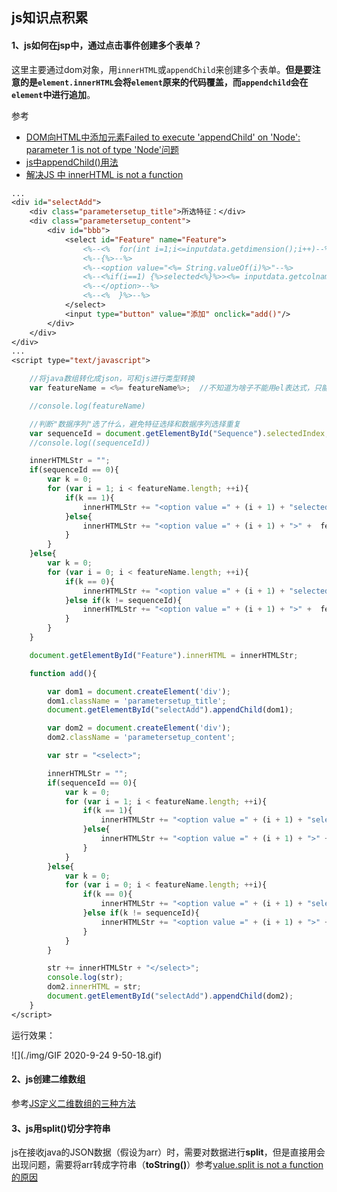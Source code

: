 ## js知识点积累

#### 1、js如何在jsp中，通过点击事件创建多个表单？

这里主要通过dom对象，用`innerHTML`或`appendChild`来创建多个表单。**但是要注意的是`element.innerHTML`会将`element`原来的代码覆盖，而`appendchild`会在`element`中进行追加**。

参考

- [DOM向HTML中添加元素Failed to execute 'appendChild' on 'Node': parameter 1 is not of type 'Node'问题](https://www.cnblogs.com/cff2121/p/10912718.html)
- [js中appendChild()用法](https://blog.csdn.net/q285661571/article/details/7447762)
- [解决JS 中 innerHTML is not a function](https://blog.csdn.net/qq_43778308/article/details/103290070)

```jsp
...
<div id="selectAdd">
    <div class="parametersetup_title">所选特征：</div>
    <div class="parametersetup_content">
        <div id="bbb">
            <select id="Feature" name="Feature">
                <%--<%	for(int i=1;i<=inputdata.getdimension();i++)--%>
                <%--{%>--%>
                <%--<option value="<%= String.valueOf(i)%>"--%>
                <%--<%if(i==1) {%>selected<%}%>><%= inputdata.getcolname(i)%>--%>
                <%--</option>--%>
                <%--<%	}%>--%>
            </select>
            <input type="button" value="添加" onclick="add()"/>
        </div>
    </div>
</div>
...
<script type="text/javascript">

	//将java数组转化成json，可和js进行类型转换
    var featureName = <%= featureName%>;  //不知道为啥子不能用el表达式，只能用jsp表达式

    //console.log(featureName)

	//判断"数据序列"选了什么，避免特征选择和数据序列选择重复
	var sequenceId = document.getElementById("Sequence").selectedIndex;
	//console.log((sequenceId))

	innerHTMLStr = "";
	if(sequenceId == 0){
        var k = 0;
        for (var i = 1; i < featureName.length; ++i){
            if(k == 1){
                innerHTMLStr += "<option value =" + (i + 1) + "selected>" +  featureName[i] + "</option>";
			}else{
                innerHTMLStr += "<option value =" + (i + 1) + ">" +  featureName[i] + "</option>";
			}
        }
	}else{
        var k = 0;
        for (var i = 0; i < featureName.length; ++i){
            if(k == 0){
                innerHTMLStr += "<option value =" + (i + 1) + "selected>" +  featureName[i] + "</option>";
            }else if(k != sequenceId){
                innerHTMLStr += "<option value =" + (i + 1) + ">" +  featureName[i] + "</option>";
            }
        }
	}

    document.getElementById("Feature").innerHTML = innerHTMLStr;

    function add(){

        var dom1 = document.createElement('div');
        dom1.className = 'parametersetup_title';
        document.getElementById("selectAdd").appendChild(dom1);

        var dom2 = document.createElement('div');
        dom2.className = 'parametersetup_content';

        var str = "<select>";

        innerHTMLStr = "";
        if(sequenceId == 0){
            var k = 0;
            for (var i = 1; i < featureName.length; ++i){
                if(k == 1){
                    innerHTMLStr += "<option value =" + (i + 1) + "selected>" +  featureName[i] + "</option>";
                }else{
                    innerHTMLStr += "<option value =" + (i + 1) + ">" +  featureName[i] + "</option>";
                }
            }
        }else{
            var k = 0;
            for (var i = 0; i < featureName.length; ++i){
                if(k == 0){
                    innerHTMLStr += "<option value =" + (i + 1) + "selected>" +  featureName[i] + "</option>";
                }else if(k != sequenceId){
                    innerHTMLStr += "<option value =" + (i + 1) + ">" +  featureName[i] + "</option>";
                }
            }
        }

        str += innerHTMLStr + "</select>";
        console.log(str);
        dom2.innerHTML = str;
        document.getElementById("selectAdd").appendChild(dom2);
    }
</script>
```

运行效果：

![](./img/GIF 2020-9-24 9-50-18.gif)

#### 2、js创建二维数组

参考[JS定义二维数组的三种方法](https://blog.csdn.net/u010743370/article/details/50977005)

#### 3、js用split()切分字符串

js在接收java的JSON数据（假设为arr）时，需要对数据进行**split**，但是直接用会出现问题，需要将arr转成字符串（**toString()**）参考[value.split is not a function 的原因](https://blog.csdn.net/eddy23513/article/details/87100752)
